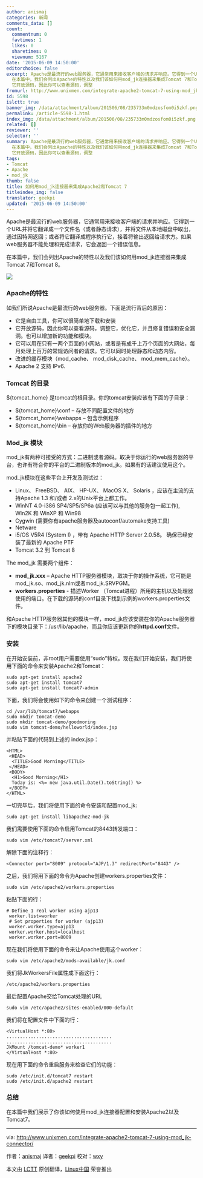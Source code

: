 ```yaml
---
author: anismaj
categories: 新闻
comments_data: []
count:
  commentnum: 0
  favtimes: 1
  likes: 0
  sharetimes: 0
  viewnum: 5167
date: '2015-06-09 14:50:00'
editorchoice: false
excerpt: Apache是最流行的web服务器，它通常用来接收客户端的请求并响应。它得到一个URL并将它翻译成一个文件名（或者静态请求），并将文件从本地磁盘中取出，通过因特网返回；或者将它翻译成程序执行它，接着将输出返回给请求方。如果web服务器不能处理和完成请求，它会返回一个错误信息。
  在本篇中，我们会列出Apache的特性以及我们该如何用mod_jk连接器来集成Tomcat 7和Tomcat 8。  Apache的特性 如我们所说Apache是最流行的web服务器。下面是流行背后的原因：  它是自由工具，你可以很简单地下载和安装
  它开放源码，因此你可以查看源码，调整
fromurl: http://www.unixmen.com/integrate-apache2-tomcat-7-using-mod_jk-connector/
id: 5598
islctt: true
banner_img: /data/attachment/album/201506/08/235733m0mdzosfom0i5zkf.png
permalink: /article-5598-1.html
index_img: /data/attachment/album/201506/08/235733m0mdzosfom0i5zkf.png.thumb.jpg
related: []
reviewer: ''
selector: ''
summary: Apache是最流行的web服务器，它通常用来接收客户端的请求并响应。它得到一个URL并将它翻译成一个文件名（或者静态请求），并将文件从本地磁盘中取出，通过因特网返回；或者将它翻译成程序执行它，接着将输出返回给请求方。如果web服务器不能处理和完成请求，它会返回一个错误信息。
  在本篇中，我们会列出Apache的特性以及我们该如何用mod_jk连接器来集成Tomcat 7和Tomcat 8。  Apache的特性 如我们所说Apache是最流行的web服务器。下面是流行背后的原因：  它是自由工具，你可以很简单地下载和安装
  它开放源码，因此你可以查看源码，调整
tags:
- Tomcat
- Apache
- mod_jk
thumb: false
title: 如何用mod_jk连接器来集成Apache2和Tomcat 7
titleindex_img: false
translator: geekpi
updated: '2015-06-09 14:50:00'
---
```


Apache是最流行的web服务器，它通常用来接收客户端的请求并响应。它得到一个URL并将它翻译成一个文件名（或者静态请求），并将文件从本地磁盘中取出，通过因特网返回；或者将它翻译成程序执行它，接着将输出返回给请求方。如果web服务器不能处理和完成请求，它会返回一个错误信息。


在本篇中，我们会列出Apache的特性以及我们该如何用mod\_jk连接器来集成Tomcat 7和Tomcat 8。


![](/data/attachment/album/201506/08/235733m0mdzosfom0i5zkf.png)


### Apache的特性


如我们所说Apache是最流行的web服务器。下面是流行背后的原因：


* 它是自由工具，你可以很简单地下载和安装
* 它开放源码，因此你可以查看源码，调整它，优化它，并且修复错误和安全漏洞。也可以增加新的功能和模块。
* 它可以用在只有一两个页面的小网站，或者是有成千上万个页面的大网站，每月处理上百万的常规访问者的请求。它可以同时处理静态和动态内容。
* 改进的缓存模块（mod\_cache、 mod\_disk\_cache、 mod\_mem\_cache）。
* Apache 2 支持 IPv6.


### Tomcat 的目录


${tomcat\_home} 是tomcat的根目录。你的tomcat安装应该有下面的子目录：


* ${tomcat\_home}\conf – 存放不同配置文件的地方
* ${tomcat\_home}\webapps – 包含示例程序
* ${tomcat\_home}\bin – 存放你的Web服务器的插件的地方


### Mod\_jk 模块


mod\_jk有两种可接受的方式：二进制或者源码。取决于你运行的web服务器的平台，也许有符合你的平台的二进制版本的mod\_jk。如果有的话建议使用这个。


mod\_jk模块在这些平台上开发及测试过：


* Linux、 FreeBSD、 AIX、 HP-UX、 MacOS X、 Solaris ，应该在主流的支持Apache 1.3 和/或者 2.x的Unix平台上都工作。
* WinNT 4.0-i386 SP4/SP5/SP6a (应该可以与其他的服务包一起工作), Win2K 和 WinXP 和 Win98
* Cygwin (需要你有apache服务器及autoconf/automake支持工具)
* Netware
* i5/OS V5R4 (System I) ，带有 Apache HTTP Server 2.0.58。 确保已经安装了最新的 Apache PTF
* Tomcat 3.2 到 Tomcat 8


The mod\_jk 需要两个组件：


* **mod\_jk.xxx** – Apache HTTP服务器模块，取决于你的操作系统，它可能是mod\_jk.so、mod\_jk.nlm或者mod\_jk.SRVPGM。
* **workers.properties** - 描述Worker （Tomcat进程）所用的主机以及处理器使用的端口。在下载的源码的conf目录下找到示例的workers.properties文件。


和Apache HTTP服务器其他的模块一样，mod\_jk应该安装在你的Apache服务器下的模块目录下：/usr/lib/apache，而且你应该更新你的**httpd.conf**文件。


### 安装


在开始安装前，非root用户需要使用“sudo”特权。现在我们开始安装，我们将使用下面的命令来安装Apache2和Tomcat：



```
sudo apt-get install apache2    
sudo apt-get install tomcat7
sudo apt-get install tomcat7-admin

```

下面，我们将会使用如下的命令来创建一个测试程序：



```
cd /var/lib/tomcat7/webapps
sudo mkdir tomcat-demo
sudo mkdir tomcat-demo/goodmoring
sudo vim tomcat-demo/helloworld/index.jsp

```

并粘贴下面的代码到上述的 index.jsp：



```
<HTML> 
 <HEAD>  
  <TITLE>Good Morning</TITLE> 
 </HEAD> 
 <BODY>  
  <H1>Good Morning</H1>   
  Today is: <%= new java.util.Date().toString() %> 
 </BODY>
</HTML>

```

一切完毕后，我们将使用下面的命令安装和配置mod\_jk:



```
sudo apt-get install libapache2-mod-jk

```

我们需要使用下面的命令启用Tomcat的8443转发端口：



```
sudo vim /etc/tomcat7/server.xml

```

解除下面的注释行：



```
<Connector port="8009" protocol="AJP/1.3" redirectPort="8443" />

```

之后，我们将用下面的命令为Apache创建workers.properties文件：



```
sudo vim /etc/apache2/workers.properties

```

粘贴下面的行：



```
# Define 1 real worker using ajp13 
 worker.list=worker 
 # Set properties for worker (ajp13) 
 worker.worker.type=ajp13 
 worker.worker.host=localhost
 worker.worker.port=8009

```

现在我们将使用下面的命令来让Apache使用这个worker：



```
sudo vim /etc/apache2/mods-available/jk.conf

```

我们将JkWorkersFile属性成下面这行：



```
/etc/apache2/workers.properties

```

最后配置Apache交给Tomcat处理的URL



```
sudo vim /etc/apache2/sites-enabled/000-default

```

我们将在配置文件中下面的行：



```
<VirtualHost *:80>
.......................................
.......................................
JkMount /tomcat-demo* worker1
</VirtualHost *:80>

```

现在用下面的命令重启服务来检查它们的功能：



```
sudo /etc/init.d/tomcat7 restart
sudo /etc/init.d/apache2 restart

```

### 总结


在本篇中我们展示了你该如何使用mod\_jk连接器配置和安装Apache2以及Tomcat7。




---


via: <http://www.unixmen.com/integrate-apache2-tomcat-7-using-mod_jk-connector/>


作者：[anismaj](http://www.unixmen.com/author/anis/) 译者：[geekpi](https://github.com/geekpi) 校对：[wxy](https://github.com/wxy)


本文由 [LCTT](https://github.com/LCTT/TranslateProject) 原创翻译，[Linux中国](http://linux.cn/) 荣誉推出